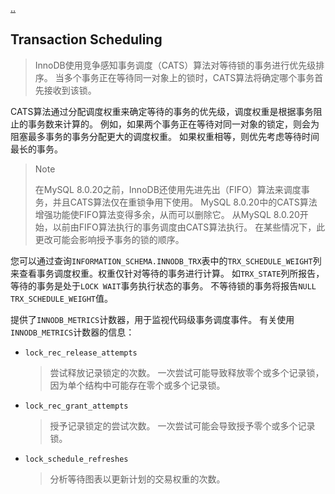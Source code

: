 [..](./../../middleware/index.md)

## Transaction Scheduling

> InnoDB使用竞争感知事务调度（CATS）算法对等待锁的事务进行优先级排序。 当多个事务正在等待同一对象上的锁时，CATS算法将确定哪个事务首先接收到该锁。

CATS算法通过分配调度权重来确定等待的事务的优先级，调度权重是根据事务阻止的事务数来计算的。 例如，如果两个事务正在等待对同一对象的锁定，则会为阻塞最多事务的事务分配更大的调度权重。 如果权重相等，则优先考虑等待时间最长的事务。

> Note
>
> 在MySQL 8.0.20之前，InnoDB还使用先进先出（FIFO）算法来调度事务，并且CATS算法仅在重锁争用下使用。 MySQL 8.0.20中的CATS算法增强功能使FIFO算法变得多余，从而可以删除它。 从MySQL 8.0.20开始，以前由FIFO算法执行的事务调度由CATS算法执行。 在某些情况下，此更改可能会影响授予事务的锁的顺序。

您可以通过查询`INFORMATION_SCHEMA.INNODB_TRX`表中的`TRX_SCHEDULE_WEIGHT`列来查看事务调度权重。权重仅针对等待的事务进行计算。 如`TRX_STATE`列所报告，等待的事务是处于`LOCK WAIT`事务执行状态的事务。 不等待锁的事务将报告`NULL TRX_SCHEDULE_WEIGHT`值。

提供了`INNODB_METRICS`计数器，用于监视代码级事务调度事件。 有关使用`INNODB_METRICS`计数器的信息：

- `lock_rec_release_attempts`

  > 尝试释放记录锁定的次数。 一次尝试可能导致释放零个或多个记录锁，因为单个结构中可能存在零个或多个记录锁。

- `lock_rec_grant_attempts`

  > 授予记录锁定的尝试次数。 一次尝试可能会导致授予零个或多个记录锁。

- `lock_schedule_refreshes`

  > 分析等待图表以更新计划的交易权重的次数。
